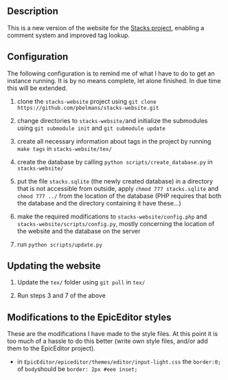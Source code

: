 Description
-----------
This is a new version of the website for the [Stacks project](http://math.columbia.edu/algebraic_geometry/stacks-git/), enabling a comment system and improved tag lookup.


Configuration
-------------
The following configuration is to remind me of what I have to do to get an instance running. It is by no means complete, let alone finished. In due time this will be extended.


1. clone the `stacks-website` project using
`git clone https://github.com/pbelmans/stacks-website.git`

2. change directories to `stacks-website/`and initialize the submodules using `git submodule init` and `git submodule update`

3. create all necessary information about tags in the project by running `make tags` in `stacks-website/tex/`

4. create the database by calling `python scripts/create_database.py` in `stacks-website/`

5. put the file `stacks.sqlite` (the newly created database) in a directory that is not accessible from outside, apply `chmod 777 stacks.sqlite` and `chmod 777 ../` from the location of the database (PHP requires that both the database and the directory containing it have these...)

6. make the required modifications to `stacks-website/config.php` and `stacks-website/scripts/config.py`, mostly concerning the location of the website and the database on the server

7. run `python scripts/update.py`


Updating the website
--------------------
1. Update the `tex/` folder using `git pull` in `tex/`

2. Run steps 3 and 7 of the above


Modifications to the EpicEditor styles
--------------------------------------
These are the modifications I have made to the style files. At this point it is too much of a hassle to do this better (write own style files, and/or add them to the EpicEditor project).

* in `EpicEditor/epiceditor/themes/editor/input-light.css` the `border:0;` of `body`should be `border: 2px #eee inset;`
